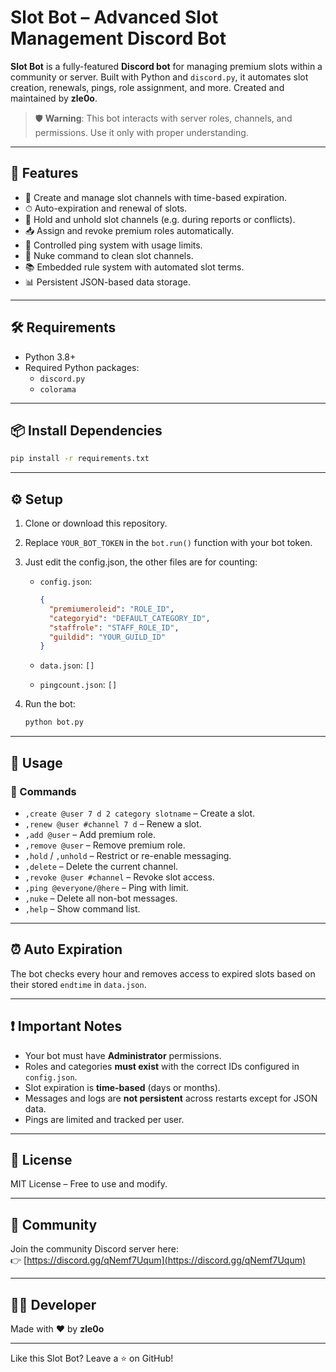 # Slot Bot – Advanced Slot Management Discord Bot

**Slot Bot** is a fully-featured **Discord bot** for managing premium slots within a community or server. Built with Python and `discord.py`, it automates slot creation, renewals, pings, role assignment, and more. Created and maintained by **zle0o**.

> 🛡️ **Warning**: This bot interacts with server roles, channels, and permissions. Use it only with proper understanding.

---

## 🧠 Features

- 🔧 Create and manage slot channels with time-based expiration.
- ⏱ Auto-expiration and renewal of slots.
- 🛑 Hold and unhold slot channels (e.g. during reports or conflicts).
- 📥 Assign and revoke premium roles automatically.
- 📢 Controlled ping system with usage limits.
- 🚫 Nuke command to clean slot channels.
- 📚 Embedded rule system with automated slot terms.
- 📊 Persistent JSON-based data storage.

---

## 🛠 Requirements

- Python 3.8+
- Required Python packages:
  - `discord.py`
  - `colorama`

---

## 📦 Install Dependencies

```bash
pip install -r requirements.txt
````

---

## ⚙️ Setup

1. Clone or download this repository.
2. Replace `YOUR_BOT_TOKEN` in the `bot.run()` function with your bot token.
3. Just edit the config.json, the other files are for counting:
   * `config.json`:

     ```json
     {
       "premiumeroleid": "ROLE_ID",
       "categoryid": "DEFAULT_CATEGORY_ID",
       "staffrole": "STAFF_ROLE_ID",
       "guildid": "YOUR_GUILD_ID"
     }
     ```
   * `data.json`: `[]`
   * `pingcount.json`: `[]`
4. Run the bot:

   ```bash
   python bot.py
   ```

---

## 📘 Usage

### 💬 Commands

* `,create @user 7 d 2 category slotname` – Create a slot.
* `,renew @user #channel 7 d` – Renew a slot.
* `,add @user` – Add premium role.
* `,remove @user` – Remove premium role.
* `,hold` / `,unhold` – Restrict or re-enable messaging.
* `,delete` – Delete the current channel.
* `,revoke @user #channel` – Revoke slot access.
* `,ping @everyone/@here` – Ping with limit.
* `,nuke` – Delete all non-bot messages.
* `,help` – Show command list.

---

## ⏰ Auto Expiration

The bot checks every hour and removes access to expired slots based on their stored `endtime` in `data.json`.

---

## ❗ Important Notes

* Your bot must have **Administrator** permissions.
* Roles and categories **must exist** with the correct IDs configured in `config.json`.
* Slot expiration is **time-based** (days or months).
* Messages and logs are **not persistent** across restarts except for JSON data.
* Pings are limited and tracked per user.

---

## 📜 License  

MIT License – Free to use and modify.  

---

## 🔗 Community

Join the community Discord server here:  
👉 [https://discord.gg/qNemf7Uqum](https://discord.gg/qNemf7Uqum)

---

## 👨‍💻 Developer

Made with ❤️ by **zle0o**

---

Like this Slot Bot? Leave a ⭐ on GitHub!
